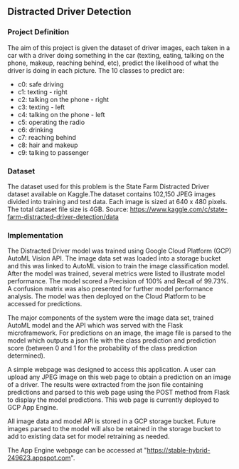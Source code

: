 ## Distracted Driver Detection

### Project Definition
The aim of this project is given the dataset of driver images, each taken in a car with a driver doing something in the car (texting, eating, talking on the phone, makeup, reaching behind, etc), predict the likelihood of what the driver is doing in each picture. The 10 classes to predict are:
* c0: safe driving
* c1: texting - right
* c2: talking on the phone - right
* c3: texting - left
* c4: talking on the phone - left
* c5: operating the radio
* c6: drinking
* c7: reaching behind
* c8: hair and makeup
* c9: talking to passenger

### Dataset
The dataset used for this problem is the State Farm Distracted Driver dataset available on Kaggle.The dataset contains 102,150 JPEG images divided into training and test data. Each image is sized at 640 x 480 pixels. The total dataset file size is 4GB.
Source: https://www.kaggle.com/c/state-farm-distracted-driver-detection/data

### Implementation
The Distracted Driver model was trained using Google Cloud Platform (GCP) AutoML Vision API. The image data set was loaded into a storage bucket and this was linked to AutoML vision to train the image classification model. After the model was trained, several metrics were listed to illustrate model performance. The model scored a Precision of 100% and Recall of 99.73%. A confusion matrix was also presented for further model performance analysis. The model was then deployed on the Cloud Platform to be accessed for predictions. 

The major components of the system were the image data set, trained AutoML model and the API which was served with the Flask microframework. For predictions on an image, the image file is parsed to the model which outputs a json file with the class prediction and prediction score (between 0 and 1 for the probability of the class prediction determined). 

A simple webpage was designed to access this application. A user can upload any JPEG image on this web page to obtain a prediction on an image of a driver. The results were extracted from the json file containing predictions and parsed to this web page using the POST method from Flask to display the model predictions. This web page is currently deployed to GCP App Engine.

All image data and model API is stored in a GCP storage bucket. Future images parsed to the model will also be retained in the storage bucket to add to existing data set for model retraining as needed.

The App Engine webpage can be accessed at "https://stable-hybrid-249623.appspot.com".
